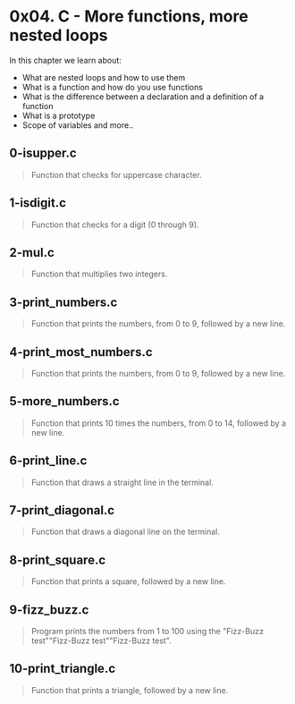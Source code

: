 # 0x04. C - More functions, more nested loops
In this chapter we learn about:
+ What are nested loops and how to use them
+ What is a function and how do you use functions
+ What is the difference between a declaration and a definition of a function
+ What is a prototype
+ Scope of variables
and more..

## 0-isupper.c
> Function that checks for uppercase character.

## 1-isdigit.c
> Function that checks for a digit (0 through 9).

## 2-mul.c
> Function that multiplies two integers.

## 3-print_numbers.c
> Function that prints the numbers, from 0 to 9, followed by a new line.

## 4-print_most_numbers.c
> Function that prints the numbers, from 0 to 9, followed by a new line.

## 5-more_numbers.c
> Function that prints 10 times the numbers, from 0 to 14, followed by a new line.

## 6-print_line.c
> Function that draws a straight line in the terminal.

## 7-print_diagonal.c
> Function that draws a diagonal line on the terminal.

## 8-print_square.c
> Function that prints a square, followed by a new line.

## 9-fizz_buzz.c
> Program prints the numbers from 1 to 100 using the "Fizz-Buzz test""Fizz-Buzz test""Fizz-Buzz test".

## 10-print_triangle.c
> Function that prints a triangle, followed by a new line.
